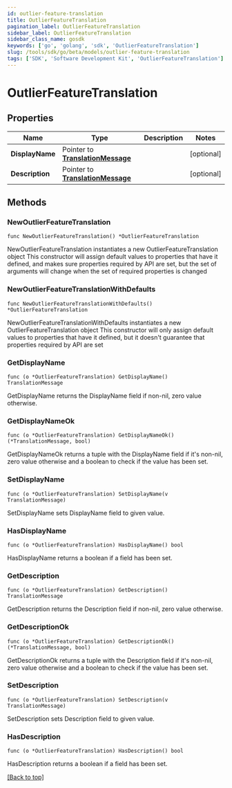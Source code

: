 ```yaml
---
id: outlier-feature-translation
title: OutlierFeatureTranslation
pagination_label: OutlierFeatureTranslation
sidebar_label: OutlierFeatureTranslation
sidebar_class_name: gosdk
keywords: ['go', 'golang', 'sdk', 'OutlierFeatureTranslation'] 
slug: /tools/sdk/go/beta/models/outlier-feature-translation
tags: ['SDK', 'Software Development Kit', 'OutlierFeatureTranslation']
---
```


# OutlierFeatureTranslation

## Properties

Name | Type | Description | Notes
------------ | ------------- | ------------- | -------------
**DisplayName** |  Pointer to [**TranslationMessage**](translation-message) |  | [optional] 
**Description** |  Pointer to [**TranslationMessage**](translation-message) |  | [optional] 

## Methods

### NewOutlierFeatureTranslation

`func NewOutlierFeatureTranslation() *OutlierFeatureTranslation`

NewOutlierFeatureTranslation instantiates a new OutlierFeatureTranslation object
This constructor will assign default values to properties that have it defined,
and makes sure properties required by API are set, but the set of arguments
will change when the set of required properties is changed

### NewOutlierFeatureTranslationWithDefaults

`func NewOutlierFeatureTranslationWithDefaults() *OutlierFeatureTranslation`

NewOutlierFeatureTranslationWithDefaults instantiates a new OutlierFeatureTranslation object
This constructor will only assign default values to properties that have it defined,
but it doesn't guarantee that properties required by API are set

### GetDisplayName

`func (o *OutlierFeatureTranslation) GetDisplayName() TranslationMessage`

GetDisplayName returns the DisplayName field if non-nil, zero value otherwise.

### GetDisplayNameOk

`func (o *OutlierFeatureTranslation) GetDisplayNameOk() (*TranslationMessage, bool)`

GetDisplayNameOk returns a tuple with the DisplayName field if it's non-nil, zero value otherwise
and a boolean to check if the value has been set.

### SetDisplayName

`func (o *OutlierFeatureTranslation) SetDisplayName(v TranslationMessage)`

SetDisplayName sets DisplayName field to given value.

### HasDisplayName

`func (o *OutlierFeatureTranslation) HasDisplayName() bool`

HasDisplayName returns a boolean if a field has been set.

### GetDescription

`func (o *OutlierFeatureTranslation) GetDescription() TranslationMessage`

GetDescription returns the Description field if non-nil, zero value otherwise.

### GetDescriptionOk

`func (o *OutlierFeatureTranslation) GetDescriptionOk() (*TranslationMessage, bool)`

GetDescriptionOk returns a tuple with the Description field if it's non-nil, zero value otherwise
and a boolean to check if the value has been set.

### SetDescription

`func (o *OutlierFeatureTranslation) SetDescription(v TranslationMessage)`

SetDescription sets Description field to given value.

### HasDescription

`func (o *OutlierFeatureTranslation) HasDescription() bool`

HasDescription returns a boolean if a field has been set.


[[Back to top]](#) 


